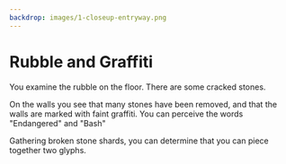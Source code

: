 ```yaml
---
backdrop: images/1-closeup-entryway.png
---
```


# Rubble and Graffiti

You examine the rubble on the floor. There are some cracked stones.

On the walls you see that many stones have been removed, and that the walls are marked with faint graffiti. You can perceive the words "Endangered" and "Bash"

Gathering broken stone shards, you can determine that you can piece together two glyphs.

<Page url="10" instructions="" condition="none" action="Continue" />
